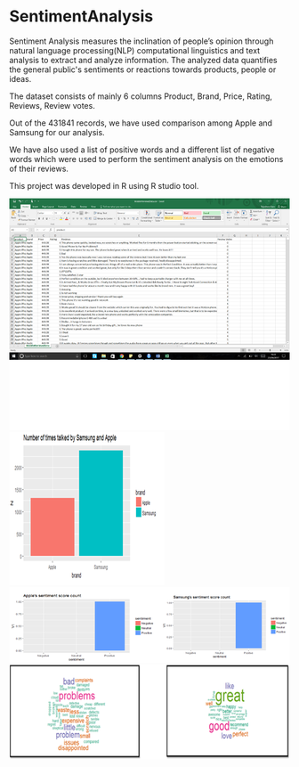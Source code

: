 # SentimentAnalysis
Sentiment Analysis measures the inclination of people’s opinion through natural language processing(NLP) computational linguistics and text analysis to extract and analyze information.    The analyzed data quantifies the general public's sentiments or reactions towards products, people or ideas. 

 The dataset consists of mainly 6 columns Product, Brand, Price, Rating, Reviews, Review votes.

 Out of the 431841 records, we have used comparison among Apple and Samsung for our analysis.

 We have also used a list of positive words and a different list of negative words which were used to perform the sentiment analysis on the emotions of their reviews.
 
 This project was developed in R using R studio tool.

![Alt text](https://github.com/tejashreeKate/SentimentAnalysis/blob/master/assets/pic1.png "Snapshots")
![Alt text](https://github.com/tejashreeKate/SentimentAnalysis/blob/master/assets/pic2.png "")
![Alt text](https://github.com/tejashreeKate/SentimentAnalysis/blob/master/assets/pic3.png "")
![Alt text](https://github.com/tejashreeKate/SentimentAnalysis/blob/master/assets/pic4.png "")


